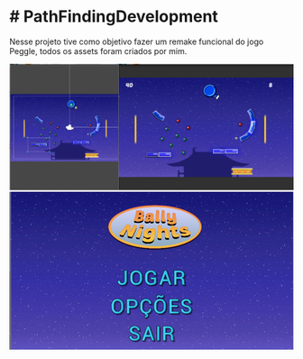 # # PathFindingDevelopment

Nesse projeto tive como objetivo fazer um remake funcional do jogo Peggle, todos os assets foram criados por mim.

<img width="964" alt="java 8 and prio java 8  array review example" src="https://github.com/gabcordeiro/Peggle-Remake/blob/main/capture%201.png">

<img width="964" alt="java 8 and prio java 8  array review example" src="https://github.com/gabcordeiro/Peggle-Remake/blob/main/capture%202.PNG">
